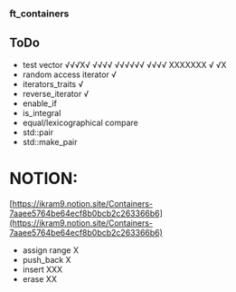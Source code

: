 ### ft_containers

## ToDo 
* test vector √√√X√ √√√√ √√√√√√ √√√√ XXXXXXX √ √X
* random access iterator √
* iterators_traits √
* reverse_iterator √
* enable_if
* is_integral
* equal/lexicographical compare
* std::pair
* std::make_pair


# NOTION:
[https://ikram9.notion.site/Containers-7aaee5764be64ecf8b0bcb2c263366b6](https://ikram9.notion.site/Containers-7aaee5764be64ecf8b0bcb2c263366b6)


* assign range X
* push_back X
* insert XXX
* erase XX
